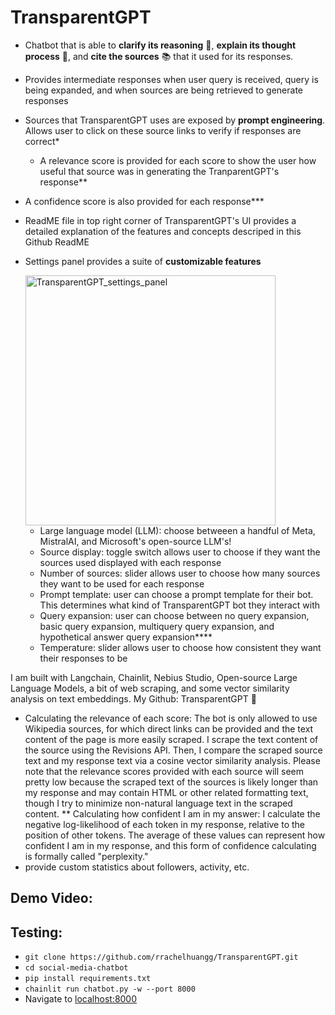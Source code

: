 # TransparentGPT
* Chatbot that is able to <b>clarify its reasoning</b> 🧠, <b>explain its thought process</b> 🙊, and <b>cite the sources</b> 📚 that it used for its responses.
* Provides intermediate responses when user query is received, query is being expanded, and when sources are being retrieved to generate responses
* Sources that TransparentGPT uses are exposed by <b>prompt engineering</b>. Allows user to click on these source links to verify if responses are correct*
  * A relevance score is provided for each score to show the user how useful that source was in generating the TranparentGPT's response**
* A confidence score is also provided for each response***
* ReadME file in top right corner of TransparentGPT's UI provides a detailed explanation of the features and concepts descriped in this Github ReadME
* Settings panel provides a suite of <b>customizable features</b>

  <img width="400" alt="TransparentGPT_settings_panel" src="https://github.com/user-attachments/assets/46be3f5c-d795-438d-b110-7ed49b3d3b9b" />
  
  * Large language model (LLM): choose betweeen a handful of Meta, MistralAI, and Microsoft's open-source LLM's!
  * Source display: toggle switch allows user to choose if they want the sources used displayed with each response
  * Number of sources: slider allows user to choose how many sources they want to be used for each response
  * Prompt template: user can choose a prompt template for their bot. This determines what kind of TransparentGPT bot they interact with
  * Query expansion: user can choose between no query expansion, basic query expansion, multiquery query expansion, and hypothetical answer query expansion****
  * Temperature: slider allows user to choose how consistent they want their responses to be


I am built with Langchain, Chainlit, Nebius Studio, Open-source Large Language Models, a bit of web scraping, and some vector similarity analysis on text embeddings.
My Github: TransparentGPT 🔗
* Calculating the relevance of each score: The bot is only allowed to use Wikipedia sources, for which direct links can be provided and the text content of the page is more easily scraped. I scrape the text content of the source using the Revisions API. Then, I compare the scraped source text and my response text via a cosine vector similarity analysis. Please note that the relevance scores provided with each source will seem pretty low because the scraped text of the sources is likely longer than my response and may contain HTML or other related
formatting text, though I try to minimize non-natural language text in the scraped content.
** Calculating how confident I am in my answer: I calculate the negative log-likelihood of each token in my response, relative to the position of other tokens. The average of these values can represent how confident I am in my response, and this form of confidence calculating is formally called "perplexity."
* provide custom statistics about followers, activity, etc.

## Demo Video:

## Testing:
* `git clone https://github.com/rrachelhuangg/TransparentGPT.git`
* `cd social-media-chatbot`
* `pip install requirements.txt`
* `chainlit run chatbot.py -w --port 8000`
* Navigate to [localhost:8000](localhost:8000)
